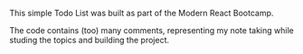 This simple Todo List was built as part of the Modern React Bootcamp.

The code contains (too) many comments, representing my note taking while studing the topics and building the project.
